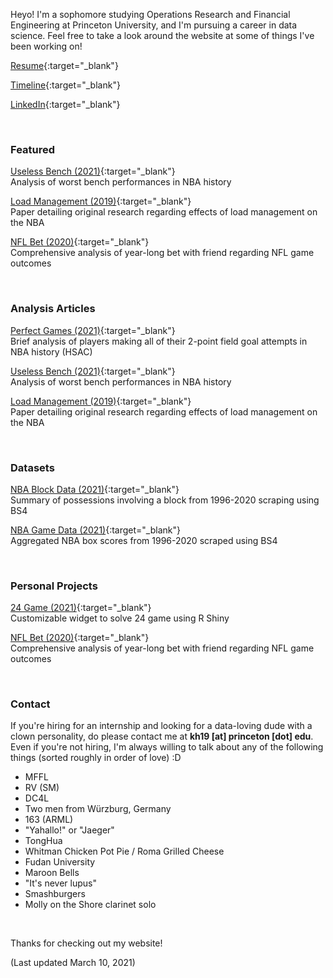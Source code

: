 Heyo! I'm a sophomore studying Operations Research and Financial Engineering at Princeton University, and I'm pursuing a career in data science. Feel free to take a look around the website at some of things I've been working on!

[Resume](./Resume01122021.pdf){:target="_blank"}

[Timeline](./timeline){:target="_blank"}

[LinkedIn](https://linkedin.com/in/kenhuang41){:target="_blank"}

<br />

### Featured

[Useless Bench (2021)](projects/useless_bench.html){:target="_blank"} <br />
Analysis of worst bench performances in NBA history

[Load Management (2019)](wri150_paper.pdf){:target="_blank"} <br />
Paper detailing original research regarding effects of load management on the NBA

[NFL Bet (2020)](https://kenhuang41.shinyapps.io/nfl_bet/){:target="_blank"} <br />
Comprehensive analysis of year-long bet with friend regarding NFL game outcomes

<br />

### Analysis Articles

[Perfect Games (2021)](http://harvardsportsanalysis.org/2021/02/almost-perfect-a-look-at-zion-esque-games/){:target="_blank"} <br />
Brief analysis of players making all of their 2-point field goal attempts in NBA history (HSAC)

[Useless Bench (2021)](projects/useless_bench.html){:target="_blank"} <br />
Analysis of worst bench performances in NBA history

[Load Management (2019)](wri150_paper.pdf){:target="_blank"} <br />
Paper detailing original research regarding effects of load management on the NBA

<br />

### Datasets

[NBA Block Data (2021)](https://www.kaggle.com/kenhuang41/nba-block-possession-data){:target="_blank"} <br />
Summary of possessions involving a block from 1996-2020 scraping using BS4

[NBA Game Data (2021)](https://www.kaggle.com/kenhuang41/nba-basic-game-data-by-player){:target="_blank"} <br />
Aggregated NBA box scores from 1996-2020 scraped using BS4

<br />

### Personal Projects

[24 Game (2021)](https://kenhuang41.shinyapps.io/24-game/){:target="_blank"} <br />
Customizable widget to solve 24 game using R Shiny

[NFL Bet (2020)](https://kenhuang41.shinyapps.io/nfl_bet/){:target="_blank"} <br />
Comprehensive analysis of year-long bet with friend regarding NFL game outcomes

<br />

### Contact

If you're hiring for an internship and looking for a data-loving dude with a clown personality, do please contact me at **kh19 [at] princeton [dot] edu**. Even if you're not hiring, I'm always willing to talk about any of the following things (sorted roughly in order of love) :D

* MFFL
* RV (SM)
* DC4L
* Two men from Würzburg, Germany
* 163 (ARML)
* "Yahallo!" or "Jaeger"
* TongHua
* Whitman Chicken Pot Pie / Roma Grilled Cheese
* Fudan University
* Maroon Bells
* "It's never lupus"
* Smashburgers
* Molly on the Shore clarinet solo  

<br />

Thanks for checking out my website!

(Last updated March 10, 2021)
